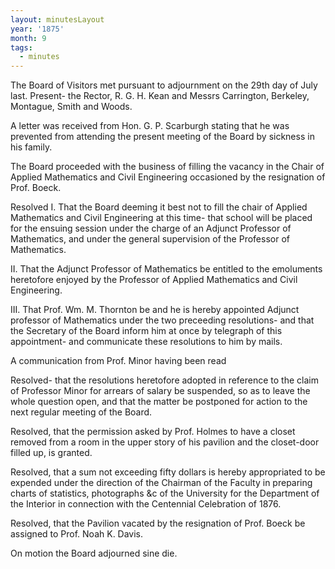 ```yaml
---
layout: minutesLayout
year: '1875'
month: 9
tags:
  - minutes
---
```

The Board of Visitors met pursuant to adjournment on the 29th day of July last. Present- the Rector, R. G. H. Kean and Messrs Carrington, Berkeley, Montague, Smith and Woods.

A letter was received from Hon. G. P. Scarburgh stating that he was prevented from attending the present meeting of the Board by sickness in his family.

The Board proceeded with the business of filling the vacancy in the Chair of Applied Mathematics and Civil Engineering occasioned by the resignation of Prof. Boeck.

Resolved I. That the Board deeming it best not to fill the chair of Applied Mathematics and Civil Engineering at this time- that school will be placed for the ensuing session under the charge of an Adjunct Professor of Mathematics, and under the general supervision of the Professor of Mathematics.

II. That the Adjunct Professor of Mathematics be entitled to the emoluments heretofore enjoyed by the Professor of Applied Mathematics and Civil Engineering.

III. That Prof. Wm. M. Thornton be and he is hereby appointed Adjunct professor of Mathematics under the two preceeding resolutions- and that the Secretary of the Board inform him at once by telegraph of this appointment- and communicate these resolutions to him by mails.

A communication from Prof. Minor having been read

Resolved- that the resolutions heretofore adopted in reference to the claim of Professor Minor for arrears of salary be suspended, so as to leave the whole question open, and that the matter be postponed for action to the next regular meeting of the Board.

Resolved, that the permission asked by Prof. Holmes to have a closet removed from a room in the upper story of his pavilion and the closet-door filled up, is granted.

Resolved, that a sum not exceeding fifty dollars is hereby appropriated to be expended under the direction of the Chairman of the Faculty in preparing charts of statistics, photographs &c of the University for the Department of the Interior in connection with the Centennial Celebration of 1876.

Resolved, that the Pavilion vacated by the resignation of Prof. Boeck be assigned to Prof. Noah K. Davis.

On motion the Board adjourned sine die.

